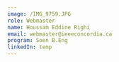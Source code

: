 ```yaml
---
image: /IMG_9759.JPG
role: Webmaster
name: Houssam Eddine Righi
email: webmaster@ieeeconcordia.ca
program: Soen B.Eng
linkedIn: temp
---
```


